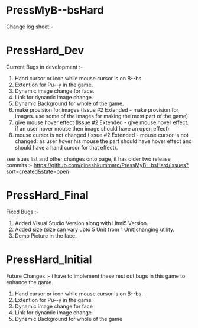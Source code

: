 PressMyB--bsHard
================
Change log sheet:-

PressHard_Dev
=============
Current Bugs in development :-
1. Hand cursor or icon while mouse cursor is on B--bs.
2. Extention for Pu--y in the game.
3. Dynamic image change for face.
4. Link for dynamic image change.
5. Dynamic Background for whole of the game.
6. make provision for images (Issue #2 Extended - make provision for images. use some of the images for making the most part of the game).
7. give mouse hover effect (Issue #2 Extended - give mouse hover effect. if an user hover mouse then image should have an open effect).
8. mouse cursor is not changed (Issue #2 Extended - mouse cursor is not changed. as user hover his mouse the part should have hover effect and should have a hand cursor for that effect).

see isues list and other changes onto page, it has older two release commits :-
https://github.com/dineshkummarc/PressMyB--bsHard/issues?sort=created&state=open

PressHard_Final
=========
Fixed Bugs :-
1. Added Visual Studio Version along with Html5 Version.
2. Added size (size can vary upto 5 Unit from 1 Unit)changing utility.
3. Demo Picture in the face.

PressHard_Initial
================
Future Changes :-
i have to implement these rest out bugs in this game to enhance the game.

1. Hand cursor or icon while mouse cursor is on B--bs.
2. Extention for Pu--y in the game
3. Dynamic image change for face
4. Link for dynamic image change
5. Dynamic Background for whole of the game
